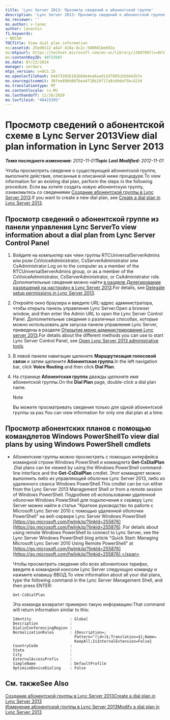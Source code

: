 ```yaml
---
title: 'Lync Server 2013: Просмотр сведений о абонентской группе'
description: 'Lync Server 2013: Просмотр сведений о абонентской группе.'
ms.reviewer: ''
ms.author: v-lanac
author: lanachin
f1.keywords:
- NOCSH
TOCTitle: View dial plan information
ms:assetid: 25ed0112-a8a7-418a-8c2c-580081be692a
ms:mtpsurl: https://technet.microsoft.com/en-us/library/JJ687997(v=OCS.15)
ms:contentKeyID: 49733587
ms.date: 07/23/2014
manager: serdars
mtps_version: v=OCS.15
ms.openlocfilehash: b4473302b182b8de4ea6aad12d7993cb5d442b7e
ms.sourcegitcommit: 36fee89bb887bea4f18b19f17a8c69daf5bc423d
ms.translationtype: MT
ms.contentlocale: ru-RU
ms.lasthandoff: 11/26/2020
ms.locfileid: "49423395"
---
```

# <a name="view-dial-plan-information-in-lync-server-2013"></a><span data-ttu-id="14599-103">Просмотр сведений о абонентской схеме в Lync Server 2013</span><span class="sxs-lookup"><span data-stu-id="14599-103">View dial plan information in Lync Server 2013</span></span>

<div data-xmlns="http://www.w3.org/1999/xhtml">

<div class="topic" data-xmlns="http://www.w3.org/1999/xhtml" data-msxsl="urn:schemas-microsoft-com:xslt" data-cs="https://msdn.microsoft.com/">

<div data-asp="https://msdn2.microsoft.com/asp">



</div>

<div id="mainSection">

<div id="mainBody"><span data-ttu-id="14599-104">

<span> </span></span><span class="sxs-lookup"><span data-stu-id="14599-104">

<span> </span></span></span>

<span data-ttu-id="14599-105">_**Тема последнего изменения:** 2012-11-01_</span><span class="sxs-lookup"><span data-stu-id="14599-105">_**Topic Last Modified:** 2012-11-01_</span></span>

<span data-ttu-id="14599-106">Чтобы просмотреть сведения о существующей абонентской группе, выполните действия, описанные в описанной ниже процедуре.</span><span class="sxs-lookup"><span data-stu-id="14599-106">To view information for an existing dial plan, perform the steps in the following procedure.</span></span> <span data-ttu-id="14599-107">Если вы хотите создать новую абонентскую группу, ознакомьтесь со сведениями [Создание абонентской группы в Lync Server 2013](lync-server-2013-create-a-dial-plan.md).</span><span class="sxs-lookup"><span data-stu-id="14599-107">If you want to create a new dial plan, see [Create a dial plan in Lync Server 2013](lync-server-2013-create-a-dial-plan.md).</span></span>

<div>

## <a name="to-view-information-about-a-dial-plan-from-lync-server-control-panel"></a><span data-ttu-id="14599-108">Просмотр сведений о абонентской группе из панели управления Lync Server</span><span class="sxs-lookup"><span data-stu-id="14599-108">To view information about a dial plan from Lync Server Control Panel</span></span>

1.  <span data-ttu-id="14599-109">Войдите на компьютер как член группы RTCUniversalServerAdmins или роли CsVoiceAdministrator, CsServerAdministrator или CsAdministrator.</span><span class="sxs-lookup"><span data-stu-id="14599-109">Log on to the computer as a member of the RTCUniversalServerAdmins group, or as a member of the CsVoiceAdministrator, CsServerAdministrator, or CsAdministrator role.</span></span> <span data-ttu-id="14599-110">Дополнительные сведения можно найти [в разделе Делегирование разрешений на настройку в Lync Server 2013](lync-server-2013-delegate-setup-permissions.md).</span><span class="sxs-lookup"><span data-stu-id="14599-110">For details, see [Delegate setup permissions in Lync Server 2013](lync-server-2013-delegate-setup-permissions.md).</span></span>

2.  <span data-ttu-id="14599-111">Откройте окно браузера и введите URL-адрес администратора, чтобы открыть панель управления Lync Server.</span><span class="sxs-lookup"><span data-stu-id="14599-111">Open a browser window, and then enter the Admin URL to open the Lync Server Control Panel.</span></span> <span data-ttu-id="14599-112">Дополнительные сведения о различных способах, которые можно использовать для запуска панели управления Lync Server, приведены в разделе [Открытие меню администрирования Lync server 2013](lync-server-2013-open-lync-server-administrative-tools.md).</span><span class="sxs-lookup"><span data-stu-id="14599-112">For details about the different methods you can use to start Lync Server Control Panel, see [Open Lync Server 2013 administrative tools](lync-server-2013-open-lync-server-administrative-tools.md).</span></span>

3.  <span data-ttu-id="14599-113">В левой панели навигации щелкните **Маршрутизация голосовой связи** и затем щелкните **Абонентская группа**.</span><span class="sxs-lookup"><span data-stu-id="14599-113">In the left navigation bar, click **Voice Routing** and then click **Dial Plan**.</span></span>

4.  <span data-ttu-id="14599-114">На странице **Абонентская группа** дважды щелкните имя абонентской группы.</span><span class="sxs-lookup"><span data-stu-id="14599-114">On the **Dial Plan** page, double-click a dial plan name.</span></span>
    
    <div>
    

    > [!NOTE]  
    > <span data-ttu-id="14599-115">Вы можете просматривать сведения только для одной абонентской группы за раз.</span><span class="sxs-lookup"><span data-stu-id="14599-115">You can view information for only one dial plan at a time.</span></span>

    
    </div>

</div>

<div>

## <a name="to-view-dial-plans-by-using-windows-powershell-cmdlets"></a><span data-ttu-id="14599-116">Просмотр абонентских планов с помощью командлетов Windows PowerShell</span><span class="sxs-lookup"><span data-stu-id="14599-116">To view dial plans by using Windows PowerShell cmdlets</span></span>

  - <span data-ttu-id="14599-117">Абонентские группы можно просмотреть с помощью интерфейса командной строки Windows PowerShell и командлета **Get-CsDialPlan** .</span><span class="sxs-lookup"><span data-stu-id="14599-117">Dial plans can be viewed by using the Windows PowerShell command-line interface and the **Get-CsDialPlan** cmdlet.</span></span> <span data-ttu-id="14599-118">Этот командлет можно выполнить либо из управляющей оболочки Lync Server 2013, либо из удаленного сеанса Windows PowerShell.</span><span class="sxs-lookup"><span data-stu-id="14599-118">This cmdlet can be run either from the Lync Server 2013 Management Shell or from a remote session of Windows PowerShell.</span></span> <span data-ttu-id="14599-119">Подробнее об использовании удаленной оболочки Windows PowerShell для подключения к серверу Lync Server можно найти в статье "Краткое руководство по работе с Microsoft Lync Server 2010 с помощью удаленной оболочки PowerShell" на веб-сервере Lync Server Windows PowerShell [https://go.microsoft.com/fwlink/p/?linkId=255876](https://go.microsoft.com/fwlink/p/?linkid=255876) .</span><span class="sxs-lookup"><span data-stu-id="14599-119">For details about using remote Windows PowerShell to connect to Lync Server, see the Lync Server Windows PowerShell blog article "Quick Start: Managing Microsoft Lync Server 2010 Using Remote PowerShell" at [https://go.microsoft.com/fwlink/p/?linkId=255876](https://go.microsoft.com/fwlink/p/?linkid=255876).</span></span>
    
    <span data-ttu-id="14599-120">Чтобы просмотреть сведения обо всех абонентских тарифах, введите в командной консоли Lync Server следующую команду и нажмите клавишу ВВОД.</span><span class="sxs-lookup"><span data-stu-id="14599-120">To view information about all your dial plans, type the following command in the Lync Server Management Shell, and then press ENTER:</span></span>
    
        Get-CsDialPlan
    
    <span data-ttu-id="14599-121">Эта команда возвратит примерно такую информацию:</span><span class="sxs-lookup"><span data-stu-id="14599-121">That command will return information similar to this:</span></span>
    
        Identity                 : Global
        Description              :
        DialinConferencingRegion :
        NormalizationRules       : {Description=;
                                   Pattern=^(\d+)$;Translation=$1;Name=
                                   KeepAll;IsInternalExtension=False}
        CountryCode              :
        State                    :
        City                     :
        ExternalAccessPrefix     :
        SimpleName               : DefaultProfile
        OptimizeDeviceDialing    : False

</div>

<div>

## <a name="see-also"></a><span data-ttu-id="14599-122">См. также</span><span class="sxs-lookup"><span data-stu-id="14599-122">See Also</span></span>


[<span data-ttu-id="14599-123">Создание абонентской группы в Lync Server 2013</span><span class="sxs-lookup"><span data-stu-id="14599-123">Create a dial plan in Lync Server 2013</span></span>](lync-server-2013-create-a-dial-plan.md)  
[<span data-ttu-id="14599-124">Изменение абонентской группы в Lync Server 2013</span><span class="sxs-lookup"><span data-stu-id="14599-124">Modify a dial plan in Lync Server 2013</span></span>](lync-server-2013-modify-a-dial-plan.md)  
  

<span data-ttu-id="14599-125"></div>

</div>

<span> </span>

</div>

</div>

</span><span class="sxs-lookup"><span data-stu-id="14599-125"></div>

</div>

<span> </span>

</div>

</div>

</span></span></div>

